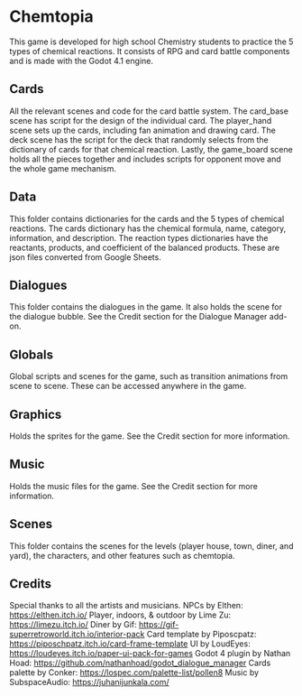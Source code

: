 # Chemtopia
This game is developed for high school Chemistry students to practice the 5 types of chemical reactions. It consists of RPG and card battle components and is made with the Godot 4.1 engine.

## Cards
All the relevant scenes and code for the card battle system. The card_base scene has script for the design of the individual card. The player_hand scene sets up the cards, including fan animation and drawing card. The deck scene has the script for the deck that randomly selects from the dictionary of cards for that chemical reaction. Lastly, the game_board scene holds all the pieces together and includes scripts for opponent move and the whole game mechanism.

## Data
This folder contains dictionaries for the cards and the 5 types of chemical reactions. The cards dictionary has the chemical formula, name, category, information, and description. The reaction types dictionaries have the reactants, products, and coefficient of the balanced products. These are json files converted from Google Sheets.

## Dialogues
This folder contains the dialogues in the game. It also holds the scene for the dialogue bubble. See the Credit section for the Dialogue Manager add-on.

## Globals
Global scripts and scenes for the game, such as transition animations from scene to scene. These can be accessed anywhere in the game.

## Graphics
Holds the sprites for the game. See the Credit section for more information.

## Music
Holds the music files for the game. See the Credit section for more information.

## Scenes
This folder contains the scenes for the levels (player house, town, diner, and yard), the characters, and other features such as chemtopia. 

## Credits
Special thanks to all the artists and musicians.
NPCs by Elthen: https://elthen.itch.io/ 
Player, indoors, & outdoor by Lime Zu: https://limezu.itch.io/
Diner by Gif: https://gif-superretroworld.itch.io/interior-pack 
Card template by Piposcpatz: https://piposchpatz.itch.io/card-frame-template 
UI by LoudEyes: https://loudeyes.itch.io/paper-ui-pack-for-games
Godot 4 plugin by Nathan Hoad:   https://github.com/nathanhoad/godot_dialogue_manager 
Cards palette by Conker: https://lospec.com/palette-list/pollen8
Music by SubspaceAudio: https://juhanijunkala.com/ 
